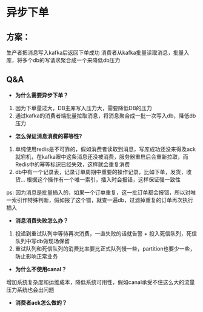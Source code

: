 # 异步下单

## 方案：

生产者把消息写入kafka后返回下单成功
消费者从kafka批量读取消息，批量入库，将多个db的写请求聚合成一个来降低db压力

## Q&A

- **为什么需要异步下单？**

1. 因为下单量过大，DB主库写入压力大，需要降低DB的压力
2. 通过kafka的消费者端批量拉取消息，将消息聚合成一批一次写入db，降低db压力

- **怎么保证消息消费的幂等性?**

1. 单纯使用redis是不可靠的，假如消费者读取到消息，写库成功还没来得及ack就宕机，在kafka眼中这条消息还没被消费，服务器重启后会重新拉取，而Redis中的幂等标识已经失效，这样就会重复消费
2. db中有一个记录表，记录订单周期中重要的操作记录，比如下单，发货，收货... 根据这个操作有一个唯一索引，插入时会报错，这样保证强一致性

ps: 因为消息是批量插入的，如果一个订单重复，这一批订单都会报错，所以对唯一索引作特殊判断，假如报了这个错，就查一遍db，过滤掉重复的订单再次执行插入

- **消息消费失败怎么办？**

1. 投递到重试队列中等待再次消费，一直失败的话就告警 + 投入死信队列，死信队列中写db做现场保留
2. 重试队列和死信队列的消费比率要比正式队列慢一些，partition也要少一些，防止影响正常业务

- **为什么不使用canal？**

增加系统复杂度和运维成本，降低系统可用性，假如canal承受不住这么大的流量压力系统也会出问题


- **消费者ack怎么做的？**


